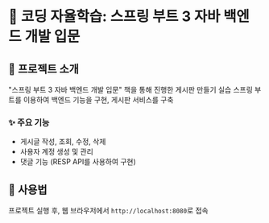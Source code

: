 # 📘 코딩 자율학습: 스프링 부트 3 자바 백엔드 개발 입문

## 🚀 프로젝트 소개
"스프링 부트 3 자바 백엔드 개발 입문" 책을 통해 진행한 게시판 만들기 실습
스프링 부트를 이용하여 백엔드 기능을 구현, 게시판 서비스를 구축

### ✨ 주요 기능
- 게시글 작성, 조회, 수정, 삭제
- 사용자 계정 생성 및 관리
- 댓글 기능 (RESP API를 사용하여 구현)

## 📖 사용법
프로젝트 실행 후, 웹 브라우저에서 `http://localhost:8080`로 접속
